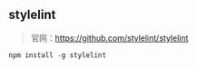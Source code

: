 
## stylelint

> 官网：https://github.com/stylelint/stylelint

```javascript
npm install -g stylelint
```

